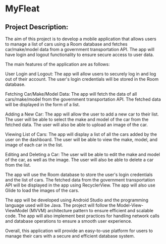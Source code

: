 # **MyFleat**

## Project Description:

The aim of this project is to develop a mobile application that allows users to manage a list of cars using a Room database and fetches car/make/model data from a government transportation API. The app will have login and logout functionality to ensure secure access to user data.

The main features of the application are as follows:

User Login and Logout: The app will allow users to securely log in and log out of their account. The user's login credentials will be stored in the Room database.

Fetching Car/Make/Model Data: The app will fetch the data of all cars/make/model from the government transportation API. The fetched data will be displayed in the form of a list.

Adding a New Car: The app will allow the user to add a new car to their list. The user will be able to select the make and model of the car from the fetched data. The user will also be able to upload an image of the car.

Viewing List of Cars: The app will display a list of all the cars added by the user on the dashboard. The user will be able to view the make, model, and image of each car in the list.

Editing and Deleting a Car: The user will be able to edit the make and model of the car, as well as the image. The user will also be able to delete a car from the list.

The app will use the Room database to store the user's login credentials and the list of cars. The fetched data from the government transportation API will be displayed in the app using RecyclerView. The app will also use Glide to load the images of the cars.

The app will be developed using Android Studio and the programming language used will be Java. The project will follow the Model-View-ViewModel (MVVM) architecture pattern to ensure efficient and scalable code. The app will also implement best practices for handling network calls and database operations to ensure a smooth user experience.

Overall, this application will provide an easy-to-use platform for users to manage their cars with a secure and efficient database system.
